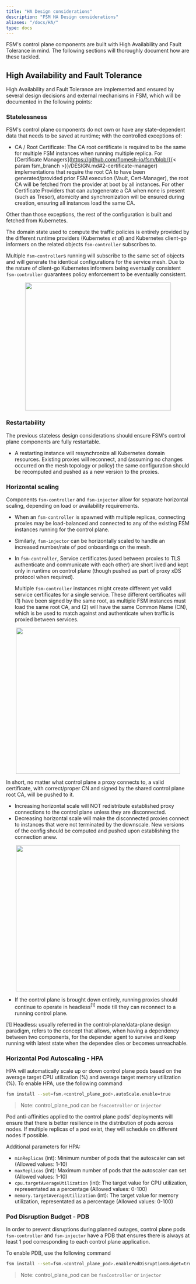 ```yaml
---
title: "HA Design considerations"
description: "FSM HA Design considerations"
aliases: "/docs/HA/"
type: docs
---
```


FSM's control plane components are built with High Availability and Fault Tolerance in mind. The following sections will thoroughly document how are these tackled.

## High Availability and Fault Tolerance

High Availability and Fault Tolerance are implemented and ensured by several design decisions and external mechanisms in FSM, which will be documented in the following points:

### Statelessness

FSM's control plane components do not own or have any state-dependent data that needs to be saved at runtime; with the controlled exceptions of:

- CA / Root Certificate: The CA root certificate is required to be the same for multiple FSM instances when running multiple replica. For [Certificate Managers](https://github.com/flomesh-io/fsm/blob/{{< param fsm_branch >}}/DESIGN.md#2-certificate-manager) implementations that require the root CA to have been generated/provided prior FSM execution (Vault, Cert-Manager), the root CA will be fetched from the provider at boot by all instances.
  For other Certificate Providers that can autogenerate a CA when none is present (such as Tresor), atomicity and synchronization will be ensured during creation, ensuring all instances load the same CA.

Other than those exceptions, the rest of the configuration is built and fetched from Kubernetes.

The domain state used to compute the traffic policies is entirely provided by the different runtime providers (Kubernetes _et al_) and Kubernetes client-go informers on the related objects `fsm-controller` subscribes to.

Multiple `fsm-controller`s running will subscribe to the same set of objects and will generate the identical configurations for the service mesh. Due to the nature of client-go Kubernetes informers being eventually consistent `fsm-controller` guarantees policy enforcement to be eventually consistent.

<p align="center">
  <img src="/docs/images/ha/ha1.png" width="400" height="350"/>
</p>

### Restartability

The previous stateless design considerations should ensure FSM's control plane components are fully restartable.

- A restarting instance will resynchronize all Kubernetes domain resources. Existing proxies will reconnect, and (assuming no changes occurred on the mesh topology or policy) the same configuration should be recomputed and pushed as a new version to the proxies.

### Horizontal scaling

Components `fsm-controller` and `fsm-injector` allow for separate horizontal scaling, depending on load or availability requirements.

- When an `fsm-controller` is spawned with multiple replicas, connecting proxies may be load-balanced and connected to any of the existing FSM instances running for the control plane.
- Similarly, `fsm-injector` can be horizontally scaled to handle an increased number/rate of pod onboardings on the mesh.
- In `fsm-controller`, Service certificates (used between proxies to TLS authenticate and communicate with each other) are short lived and kept only in runtime on control plane (though pushed as part of proxy xDS protocol when required).

  Multiple `fsm-controller` instances might create different yet valid service certificates for a single service. These different certificates will (1) have been signed by the same root, as multiple FSM instances must load the same root CA, and (2) will have the same Common Name (CN), which is be used to match against and authenticate when traffic is proxied between services.

<p align="center">
  <img src="/docs/images/ha/ha2.png" width="450" height="400"/>
</p>

In short, no matter what control plane a proxy connects to, a valid certificate, with correct/proper CN and signed by the shared control plane root CA, will be pushed to it.

- Increasing horizontal scale will NOT redistribute established proxy connections to the control plane unless they are disconnected.
- Decreasing horizontal scale will make the disconnected proxies connect to instances that were not terminated by the downscale. New versions of the config should be computed and pushed upon establishing the connection anew.

<p align="center">
  <img src="/docs/images/ha/ha3.png" width="450" height="400"/>
</p>

- If the control plane is brought down entirely, running proxies should continue to operate in headless<sup>[1]</sup> mode till they can reconnect to a running control plane.

[1] Headless: usually referred in the control-plane/data-plane design paradigm, refers to the concept that allows, when having a dependency between two components, for the depender agent to survive and keep running with latest state when the dependee dies or becomes unreachable.

### Horizontal Pod Autoscaling - HPA

HPA will automatically scale up or down control plane pods based on the average target CPU utilization (%) and average target memory utilization (%).
To enable HPA, use the following command

```bash
fsm install --set=fsm.<control_plane_pod>.autoScale.enable=true
```

> Note: control_plane_pod can be `fsmController` or `injector`

Pod anti-affinities applied to the control plane pods' deployments will ensure that there is better resilience in the distribution of pods across nodes.
If multiple replicas  of a pod exist, they will schedule on different nodes if possible.

Additional parameters for HPA:

- `minReplicas` (int): Minimum number of pods that the autoscaler can set (Allowed values: 1-10)
- `maxReplicas` (int): Maximum number of pods that the autoscaler can set (Allowed values: 1-10)
- `cpu.targetAverageUtilization` (int): The target value for CPU utilization, representated as a percentage (Allowed values: 0-100)
- `memory.targetAverageUtilization` (int): The target value for memory utilization, representated as a percentage (Allowed values: 0-100)

### Pod Disruption Budget - PDB

In order to prevent disruptions during planned outages, control plane pods `fsm-controller` and `fsm-injector` have a PDB that ensures there is always at least 1 pod corresponding to each control plane application.

To enable PDB, use the following command

```bash
fsm install --set=fsm.<control_plane_pod>.enablePodDisruptionBudget=true
```

> Note: control_plane_pod can be `fsmController` or `injector`
